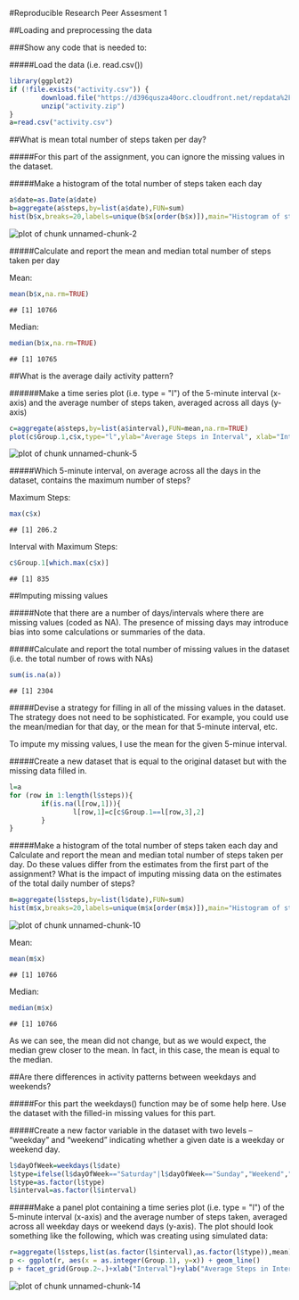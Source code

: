 #Reproducible Research Peer Assesment 1

##Loading and preprocessing the data

###Show any code that is needed to:

#####Load the data (i.e. read.csv())


```r
library(ggplot2)
if (!file.exists("activity.csv")) {
        download.file("https://d396qusza40orc.cloudfront.net/repdata%2Fdata%2Factivity.zip", destfile = "activity.zip", method="curl")
        unzip("activity.zip")
}
a=read.csv("activity.csv")
```

##What is mean total number of steps taken per day?

#####For this part of the assignment, you can ignore the missing values in the dataset.

#####Make a histogram of the total number of steps taken each day


```r
a$date=as.Date(a$date)
b=aggregate(a$steps,by=list(a$date),FUN=sum)
hist(b$x,breaks=20,labels=unique(b$x[order(b$x)]),main="Histogram of steps by day",xlab="Steps")
```

![plot of chunk unnamed-chunk-2](./PA1_template_files/figure-html/unnamed-chunk-2.png) 

#####Calculate and report the mean and median total number of steps taken per day

Mean:


```r
mean(b$x,na.rm=TRUE)
```

```
## [1] 10766
```
Median:


```r
median(b$x,na.rm=TRUE)
```

```
## [1] 10765
```

##What is the average daily activity pattern?

######Make a time series plot (i.e. type = "l") of the 5-minute interval (x-axis) and the average number of steps taken, averaged across all days (y-axis)


```r
c=aggregate(a$steps,by=list(a$interval),FUN=mean,na.rm=TRUE)
plot(c$Group.1,c$x,type="l",ylab="Average Steps in Interval", xlab="Interval")
```

![plot of chunk unnamed-chunk-5](./PA1_template_files/figure-html/unnamed-chunk-5.png) 

#####Which 5-minute interval, on average across all the days in the dataset, contains the maximum number of steps?

Maximum Steps:


```r
max(c$x)
```

```
## [1] 206.2
```

Interval with Maximum Steps:


```r
c$Group.1[which.max(c$x)]
```

```
## [1] 835
```

##Imputing missing values

#####Note that there are a number of days/intervals where there are missing values (coded as NA). The presence of missing days may introduce bias into some calculations or summaries of the data.

#####Calculate and report the total number of missing values in the dataset (i.e. the total number of rows with NAs)


```r
sum(is.na(a))
```

```
## [1] 2304
```

#####Devise a strategy for filling in all of the missing values in the dataset. The strategy does not need to be sophisticated. For example, you could use the mean/median for that day, or the mean for that 5-minute interval, etc.

To impute my missing values, I use the mean for the given 5-minue interval.

#####Create a new dataset that is equal to the original dataset but with the missing data filled in.


```r
l=a
for (row in 1:length(l$steps)){
        if(is.na(l[row,1])){
                l[row,1]=c[c$Group.1==l[row,3],2]
        }
}
```

#####Make a histogram of the total number of steps taken each day and Calculate and report the mean and median total number of steps taken per day. Do these values differ from the estimates from the first part of the assignment? What is the impact of imputing missing data on the estimates of the total daily number of steps?


```r
m=aggregate(l$steps,by=list(l$date),FUN=sum)
hist(m$x,breaks=20,labels=unique(m$x[order(m$x)]),main="Histogram of steps by day",xlab="Steps")
```

![plot of chunk unnamed-chunk-10](./PA1_template_files/figure-html/unnamed-chunk-10.png) 

Mean:


```r
mean(m$x)
```

```
## [1] 10766
```

Median: 


```r
median(m$x)
```

```
## [1] 10766
```

As we can see, the mean did not change, but as we would expect, the median grew closer to the mean. In fact, in this case, the mean is equal to the median.

##Are there differences in activity patterns between weekdays and weekends?

#####For this part the weekdays() function may be of some help here. Use the dataset with the filled-in missing values for this part.

#####Create a new factor variable in the dataset with two levels – “weekday” and “weekend” indicating whether a given date is a weekday or weekend day.


```r
l$dayOfWeek=weekdays(l$date)
l$type=ifelse(l$dayOfWeek=="Saturday"|l$dayOfWeek=="Sunday","Weekend","Weekday")
l$type=as.factor(l$type)
l$interval=as.factor(l$interval)
```

#####Make a panel plot containing a time series plot (i.e. type = "l") of the 5-minute interval (x-axis) and the average number of steps taken, averaged across all weekday days or weekend days (y-axis). The plot should look something like the following, which was creating using simulated data:


```r
r=aggregate(l$steps,list(as.factor(l$interval),as.factor(l$type)),mean)
p <- ggplot(r, aes(x = as.integer(Group.1), y=x)) + geom_line()
p + facet_grid(Group.2~.)+xlab("Interval")+ylab("Average Steps in Interval")
```

![plot of chunk unnamed-chunk-14](./PA1_template_files/figure-html/unnamed-chunk-14.png) 
